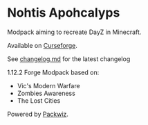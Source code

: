 # Nohtis Apohcalyps

Modpack aiming to recreate DayZ in Minecraft.

Available on [Curseforge](https://www.curseforge.com/minecraft/modpacks/nohtis-apohcalyps).

See [changelog.md](/changelog.md) for the latest changelog

1.12.2 Forge Modpack based on:
- Vic's Modern Warfare
- Zombies Awareness
- The Lost Cities

Powered by [Packwiz](https://github.com/packwiz/packwiz).
